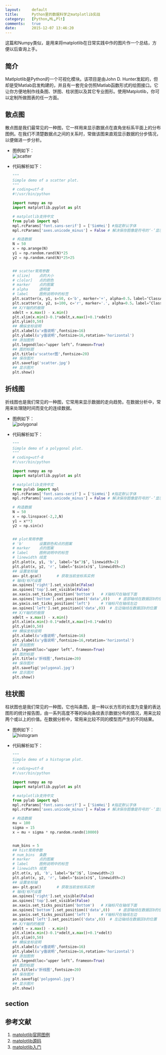```yaml
---
layout:		default
title:		Python里的数据科学之matplotlib实战
category:	[Python,ML,Plt]
comments:	true
date:		2015-12-07 13:46:20
---
```

这篇和Numpy类似，是用来将matplotlib在日常实践中作的图片作一个总结，方便以后查询上手。


## 简介
Matlplotlib是Python的一个可视化模块。该项目是由John D. Hunter发起的，但却是受Matlab启发构建的，并且有一套完全仿照Matlab函数形式的绘图接口。它让你方便地制作线条图、饼图、柱状图以及其它专业图形。使用Matplotlib，你可以定制所做图表的任一方面。


## 散点图
散点图是我们最常见的一种图，它一样用来显示数据点在直角坐标系平面上的分布图例。在我们不清楚数据点之间的关系时，常做该图来直观显示数据的分步情况，以便做进一步分析。
* 图例如下：  
![scatter]({{site.baseurl}}/assets/images/scatter.jpg)

* 代码解析如下：
    
    ```py
    """
    Simple demo of a scatter plot.
    """
    # coding=utf-8
    #!/usr/bin/python

    import numpy as np
    import matplotlib.pyplot as plt
    
    # matplotlib支持中文
    from pylab import mpl
    mpl.rcParams['font.sans-serif'] = ['SimHei'] #指定默认字体
    mpl.rcParams['axes.unicode_minus'] = False # 解决保存图像是符号的‘-’显示为方块的问题
    
    # 构造数据
    N = 50
    x = np.arange(N)
    y1 = np.random.rand(N)*25
    y2 = np.random.rand(N)*25+25


    ## scatter常用参数
    # s[ize]    点的大小
    # c[olor]   点的颜色
    # marker    点的图案
    # alpha     透明度
    # label     图例说明中的标签
    plt.scatter(x, y1, s=50, c='b', marker='+', alpha=0.5，label=‘ClassA’)
    plt.scatter(x, y2, s=100, c='r', marker='.', alpha=0.5，label=‘ClassB’)
    ## X/Y轴的的极限
    xdelt = x.max() - x.min()
    plt.xlim(x.min()-0.1*xdelt,x.max()+0.1*xdelt)
    plt.ylim(0,50)
    ## 横纵坐标说明
    plt.xlabel(u'x值说明',fontsize=16)
    plt.ylabel(u'y值说明',fontsize=16,rotation='horizontal')
    ## 添加图例
    plt.legend(loc=‘upper left’，frameon=True)
    ## 图的标题
    plt.title(u'scatter图',fontsize=20)
    ## 保存图片
    plt.savefig('scatter.jpg')
    ## 显示图片
    plt.show()
    ```

## 折线图
折线图也是我们常见的一种图，它常用来显示数据的走向趋势。在数据分析中，常用来处理随时间而变化的连续数据。

* 图例如下：  
![polygonal]({{site.baseurl}}/assets/images/polygonal.jpg)

* 代码解析如下：
    
    ```py
    """
    Simple demo of a polygonal plot.
    """
    # coding=utf-8
    #!/usr/bin/python

    import numpy as np
    import matplotlib.pyplot as plt
    
    # matplotlib支持中文
    from pylab import mpl
    mpl.rcParams['font.sans-serif'] = ['SimHei'] #指定默认字体
    mpl.rcParams['axes.unicode_minus'] = False # 解决保存图像是符号的‘-’显示为方块的问题
    
    # 构造数据
    N = 50
    x = np.linspace(-2,2,N)
    y1 = x**3
    y2 = np.sin(x)


    ## plot常用参数
    # 'b'       设置颜色和点的图案
    # marker    点的图案
    # label     图例说明中的标签
    # linewidth 线宽
    plt.plot(x, y1, 'b', label=‘$x^3$’, linewidth=2)
    plt.plot(x, y2, 'r', label=‘$sin(x)$’, linewidth=2)
    ## 设置坐标轴
    ax= plt.gca()       # 获取当前坐标系实例
    # 轴线/标尺设置
    ax.spines['right'].set_visible(False)
    ax.spines['top'].set_visible(False)
    ax.xaxis.set_ticks_position('bottom')   # X轴标尺在轴线下面
    ax.spines['bottom'].set_position(('data',0))    # 底部轴线在数据区0的位置
    ax.yaxis.set_ticks_position('left')     # Y轴标尺在轴线左边
    ax.spines['left'].set_position(('data',0))  # 左边轴线在数据区0的位置
    ## X/Y轴的的极限
    xdelt = x.max() - x.min()
    plt.xlim(x.min()-0.1*xdelt,x.max()+0.1*xdelt)
    plt.ylim(0,50)
    ## 横纵坐标说明
    plt.xlabel(u'x值说明',fontsize=16)
    plt.ylabel(u'y值说明',fontsize=16,rotation='horizontal')
    ## 添加图例
    plt.legend(loc=‘upper left’，frameon=True)
    ## 图的标题
    plt.title(u'折线图',fontsize=20)
    ## 保存图片
    plt.savefig('polygonal.jpg')
    ## 显示图片
    plt.show()
    ```

## 柱状图
柱状图也是我们常见的一种图，它也叫条图，是一种以长方形的长度为变量的表达图形的统计报告图，由一系列高度不等的纵向条纹表示数据分布的情况，用来比较两个或以上的价值。在数据分析中，常用来比较不同的模型而产生的不同结果。

* 图例如下：  
![histogram]({{site.baseurl}}/assets/images/histogram.jpg)

* 代码解析如下：
    
    ```py
    """
    Simple demo of a histogram plot.
    """
    # coding=utf-8
    #!/usr/bin/python

    import numpy as np
    import matplotlib.pyplot as plt
    
    # matplotlib支持中文
    from pylab import mpl
    mpl.rcParams['font.sans-serif'] = ['SimHei'] #指定默认字体
    mpl.rcParams['axes.unicode_minus'] = False # 解决保存图像是符号的‘-’显示为方块的问题
    
    # 构造数据
    mu = 100
    sigma = 15
    x = mu + sigma * np.random.randn(10000)


    num_bins = 5
    ## hist常用参数
    # num_bins  条数
    # marker    点的图案
    # label     图例说明中的标签
    # linewidth 线宽
    plt.ot(x, y1, 'b', label=‘$x^3$’, linewidth=2)
    plt.plot(x, y2, 'r', label=‘$sin(x)$’, linewidth=2)
    ## 设置坐标轴
    ax= plt.gca()       # 获取当前坐标系实例
    # 轴线/标尺设置
    ax.spines['right'].set_visible(False)
    ax.spines['top'].set_visible(False)
    ax.xaxis.set_ticks_position('bottom')   # X轴标尺在轴线下面
    ax.spines['bottom'].set_position(('data',0))    # 底部轴线在数据区0的位置
    ax.yaxis.set_ticks_position('left')     # Y轴标尺在轴线左边
    ax.spines['left'].set_position(('data',0))  # 左边轴线在数据区0的位置
    ## X/Y轴的的极限
    xdelt = x.max() - x.min()
    plt.xlim(x.min()-0.1*xdelt,x.max()+0.1*xdelt)
    plt.ylim(0,50)
    ## 横纵坐标说明
    plt.xlabel(u'x值说明',fontsize=16)
    plt.ylabel(u'y值说明',fontsize=16,rotation='horizontal')
    ## 添加图例
    plt.legend(loc=‘upper left’，frameon=True)
    ## 图的标题
    plt.title(u'折线图',fontsize=20)
    ## 保存图片
    plt.savefig('polygonal.jpg')
    ## 显示图片
    plt.show()
    ```

## section



## 参考文献
1. [matplotlib官网图例][plt_org]
2. [matplotlib源码][plt_git]
3. [matplotlib入门][plt_tour]


[plt_org]: http://matplotlib.org
[plt_git]:  https://github.com/matplotlib
[plt_tour]: http://reverland.org/python/2012/09/07/matplotlib-tutorial/




